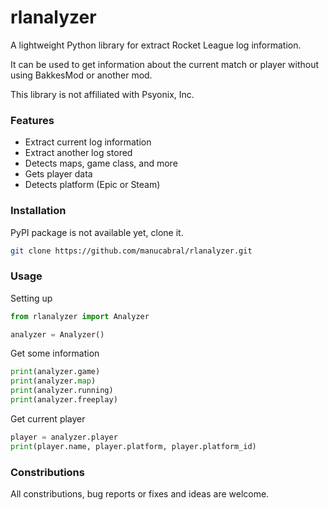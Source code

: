 # rlanalyzer
A lightweight Python library for extract Rocket League log information.

It can be used to get information about the current match or player without using BakkesMod or another mod.

This library is not affiliated with Psyonix, Inc.
### Features
- Extract current log information
- Extract another log stored
- Detects maps, game class, and more
- Gets player data
- Detects platform (Epic or Steam)

### Installation
PyPI package is not available yet, clone it.
```bash
git clone https://github.com/manucabral/rlanalyzer.git
```

### Usage
Setting up
```py
from rlanalyzer import Analyzer

analyzer = Analyzer()
```
Get some information
```py
print(analyzer.game)
print(analyzer.map)
print(analyzer.running)
print(analyzer.freeplay)
```
Get current player
```py
player = analyzer.player
print(player.name, player.platform, player.platform_id)
```

### Constributions
All constributions, bug reports or fixes and ideas are welcome.

